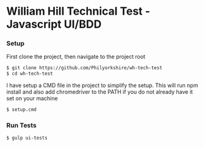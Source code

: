 # William Hill Technical Test - Javascript UI/BDD

### Setup
First clone the project, then navigate to the project root

```sh
$ git clone https://github.com/Philyorkshire/wh-tech-test
$ cd wh-tech-test
```

I have setup a CMD file in the project to simplify the setup. This will run npm install and also add chromedriver to the PATH if you do not already have it set on your machine

```sh
$ setup.cmd
```

### Run Tests


```sh
$ gulp ui-tests
```
